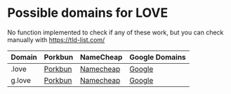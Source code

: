 # Possible domains for LOVE

No function implemented to check if any of these work, but you can check manually with https://tld-list.com/

| Domain | Porkbun | NameCheap | Google Domains |
|---|---|---|---|
| .love | [Porkbun](https://porkbun.com/checkout/search?prb=e814663da1&tlds=&idnLanguage=&search=search&q=.love) | [Namecheap](https://www.namecheap.com/domains/registration/results/?domain=.love) | [Google](https://domains.google.com/registrar/search?searchTerm=.love) |
| g.love | [Porkbun](https://porkbun.com/checkout/search?prb=e814663da1&tlds=&idnLanguage=&search=search&q=g.love) | [Namecheap](https://www.namecheap.com/domains/registration/results/?domain=g.love) | [Google](https://domains.google.com/registrar/search?searchTerm=g.love) |
